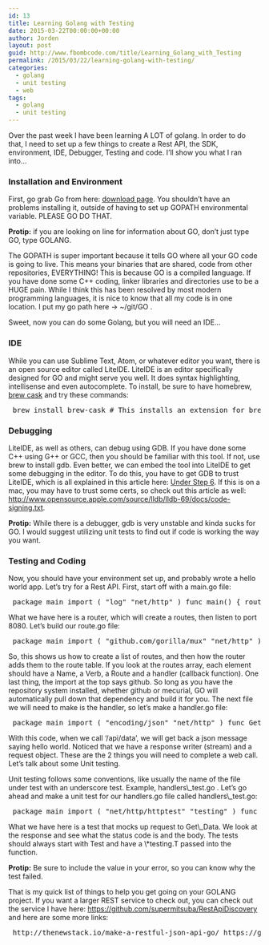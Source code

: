 ```yaml
---
id: 13
title: Learning Golang with Testing
date: 2015-03-22T00:00:00+00:00
author: Jorden
layout: post
guid: http://www.fbombcode.com/title/Learning_Golang_with_Testing
permalink: /2015/03/22/learning-golang-with-testing/
categories:
  - golang
  - unit testing
  - web
tags:
  - golang
  - unit testing
---
```

 <p> Over the past week I have been learning A LOT of golang. In order to do that, I need to set up a few things to create a Rest API, the SDK, environment, IDE, Debugger, Testing and code. I&#8217;ll show you what I ran into&#8230; </p> <h3>Installation and Environment</h3> <p> First, go grab Go from here: <a href="http://golang.org/doc/install">download page</a>. You shouldn&#8217;t have an problems installing it, outside of having to set up GOPATH environmental variable. PLEASE GO DO THAT. </p> <div class="alert alert-info"> <strong>Protip:</strong> if you are looking on line for information about GO, don&#8217;t just type GO, type GOLANG. </div> <p> The GOPATH is super important because it tells GO where all your GO code is going to live. This means your binaries that are shared, code from other repositories, EVERYTHING! This is because GO is a compiled language. If you have done some C++ coding, linker libraries and directories use to be a HUGE pain. While I think this has been resolved by most modern programming languages, it is nice to know that all my code is in one location. I put my go path here -> ~/git/GO . </p> <p> Sweet, now you can do some Golang, but you will need an IDE&#8230; </p> <h3> IDE </h3> <p> While you can use Sublime Text, Atom, or whatever editor you want, there is an open source editor called LiteIDE. LiteIDE is an editor specifically designed for GO and might serve you well. It does syntax highlighting, intellisense and even autocomplete. To install, be sure to have homebrew, <a href="http://caskroom.io/">brew cask</a> and try these commands: </p> <pre class="formatCode"> brew install brew-cask # This installs an extension for brew brew cask install liteide # This installs the IDE </pre> <h3>Debugging</h3> <p> LiteIDE, as well as others, can debug using GDB. If you have done some C++ using G++ or GCC, then you should be familiar with this tool. If not, use brew to install gdb. Even better, we can embed the tool into LiteIDE to get some debugging in the editor. To do this, you have to get GDB to trust LiteIDE, which is all explained in this article here: <a href="http://www.goinggo.net/2013/06/installing-go-gocode-gdb-and-liteide.html">Under Step 6</a>. If this is on a mac, you may have to trust some certs, so check out this article as well: <a href="http://www.opensource.apple.com/source/lldb/lldb-69/docs/code-signing.txt">http://www.opensource.apple.com/source/lldb/lldb-69/docs/code-signing.txt</a>. </p> <div class="alert alert-info"> <strong>Protip:</strong> While there is a debugger, gdb is very unstable and kinda sucks for GO. I would suggest utilizing unit tests to find out if code is working the way you want. </div> <h3>Testing and Coding</h3> <p> Now, you should have your environment set up, and probably wrote a hello world app. Let&#8217;s try for a Rest API. First, start off with a main.go file: </p> <pre class="formatCode"> package main import ( "log" "net/http" ) func main() { router := NewRouter() log.Fatal(http.ListenAndServe(":8080", router)) } </pre> <p> What we have here is a router, which will create a routes, then listen to port 8080. Let&#8217;s build our route.go file: </p> <pre class="formatCode"> package main import ( "github.com/gorilla/mux" "net/http" ) type Route struct { Name string Method string Pattern string HandlerFunc http.HandlerFunc } type Routes []Route func NewRouter() \*mux.Router { router := mux.NewRouter().StrictSlash(true) for \_, route := range routes { router. Methods(route.Method). Path(route.Pattern). Name(route.Name). Handler(route.HandlerFunc) } return router } var routes = Routes{ Route{ "GetData", "GET", "/api/data", Get\_Data, }, } </pre> <p> So, this shows us how to create a list of routes, and then how the router adds them to the route table. If you look at the routes array, each element should have a Name, a Verb, a Route and a handler (callback function). One last thing, the import at the top says github. So long as you have the repository system installed, whether github or mecurial, GO will automatically pull down that dependency and build it for you. The next file we will need to make is the handler, so let&#8217;s make a handler.go file: </p> <pre class="formatCode"> package main import ( "encoding/json" "net/http" ) func Get\_Data(response http.ResponseWriter, request \*http.Request) { json.NewEncoder(response).Encode("{ 'msg':'Hello World' }") } </pre> <p> With this code, when we call &#8216;/api/data&#8217;, we will get back a json message saying hello world. Noticed that we have a response writer (stream) and a request object. These are the 2 things you will need to complete a web call. Let&#8217;s talk about some Unit testing. </p> <p> Unit testing follows some conventions, like usually the name of the file under test with an underscore test. Example, handlers\_test.go . Let&#8217;s go ahead and make a unit test for our handlers.go file called handlers\_test.go: </p> <pre class="formatCode"> package main import ( "net/http/httptest" "testing" ) func TestHelloWorld\_Ok(t \*testing.T) { var response = httptest.NewRecorder() Get\_Data(response, nil) if response.Code != 200 { t.Errorf("Should have 200 status code. Response Code: %v", response.Code) } if response.Body.String() != "{ 'msg':'Hello World' }" { t.Errorf("Should have had a hello world. Body: %v", response.Body.String()) } } </pre> <p> What we have here is a test that mocks up request to Get\_Data. We look at the response and see what the status code is and the body. The tests should always start with Test and have a \*testing.T passed into the function. </p> <div class="alert alert-info"> <strong>Protip:</strong> Be sure to include the value in your error, so you can know why the test failed. </div> <p> That is my quick list of things to help you get going on your GOLANG project. If you want a larger REST service to check out, you can check out the service I have here: <a href="https://github.com/supermitsuba/RestApiDiscovery">https://github.com/supermitsuba/RestApiDiscovery</a> and here are some more links: </p> <pre class="formatCode"> http://thenewstack.io/make-a-restful-json-api-go/ https://gobyexample.com/ </pre>